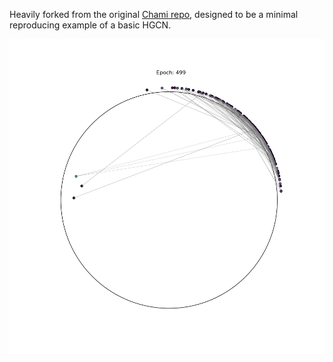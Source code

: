 Heavily forked from the original [Chami repo](https://github.com/HazyResearch/hgcn), designed to be a minimal reproducing example of a basic HGCN. 

![Example output](img/499.png)
